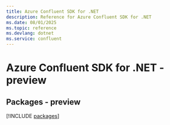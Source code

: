 ```yaml
---
title: Azure Confluent SDK for .NET
description: Reference for Azure Confluent SDK for .NET
ms.date: 08/01/2025
ms.topic: reference
ms.devlang: dotnet
ms.service: confluent
---
```

# Azure Confluent SDK for .NET - preview
## Packages - preview
[!INCLUDE [packages](confluent-index.md)]